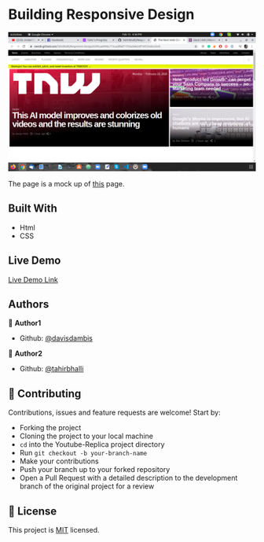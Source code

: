 # Building Responsive Design

![screenshot](./screenshot.png)

The page is a mock up of [this](https://thenextweb.com/) page.  

## Built With

- Html
- CSS

## Live Demo

[Live Demo Link](https://rawcdn.githack.com/Tahirbhalli/Responsive-Design/571f254b514e40f6ecb52c60fd690d5f8c8799e8/index.html)


## Authors

👤 **Author1**

- Github: [@davisdambis](https://github.com/davisdambis)


👤 **Author2**

- Github: [@tahirbhalli](https://github.com/tahirbhalli/)

## 🤝 Contributing

Contributions, issues and feature requests are welcome! Start by:
* Forking the project
* Cloning the project to your local machine
* `cd` into the Youtube-Replica project directory
* Run `git checkout -b your-branch-name`
* Make your contributions
* Push your branch up to your forked repository
* Open a Pull Request with a detailed description to the development branch of the original project for a review

## 📝 License

This project is [MIT](https://opensource.org/licenses/MIT) licensed.
